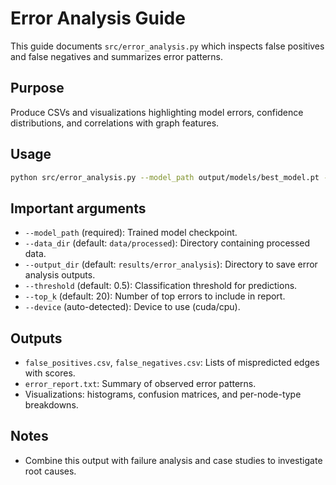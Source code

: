 # Error Analysis Guide

This guide documents `src/error_analysis.py` which inspects false positives and false negatives and summarizes error patterns.

## Purpose

Produce CSVs and visualizations highlighting model errors, confidence distributions, and correlations with graph features.

## Usage

```bash
python src/error_analysis.py --model_path output/models/best_model.pt --output_dir results/error_analysis
```

## Important arguments

- `--model_path` (required): Trained model checkpoint.
- `--data_dir` (default: `data/processed`): Directory containing processed data.
- `--output_dir` (default: `results/error_analysis`): Directory to save error analysis outputs.
- `--threshold` (default: 0.5): Classification threshold for predictions.
- `--top_k` (default: 20): Number of top errors to include in report.
- `--device` (auto-detected): Device to use (cuda/cpu).

## Outputs

- `false_positives.csv`, `false_negatives.csv`: Lists of mispredicted edges with scores.
- `error_report.txt`: Summary of observed error patterns.
- Visualizations: histograms, confusion matrices, and per-node-type breakdowns.

## Notes

- Combine this output with failure analysis and case studies to investigate root causes.
